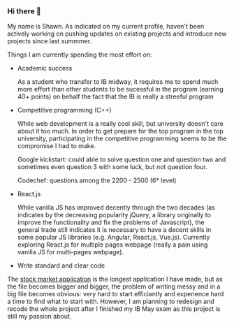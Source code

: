 ### Hi there 👋
My name is Shawn. 
As indicated on my current profile, haven't been actively working on pushing updates on existing projects and introduce new projects since last summmer.

Things I am currently spending the most effort on: 
- Academic success

  As a student who transfer to IB midway, it requires me to spend much more effort than other students to be sucessful in the program (earning 40+ points) on behalf the fact that the IB is really a streeful program

- Competitive programming (C++)

  While web development is a really cool skill, but university doesn't care about it too much. In order to get prepare for the top program in the top university, participating in the competitive programming seems to be the compromise I had to make. 
  
  Google kickstart: could able to solve question one and question two  and sometimes even question 3 with some luck, but not question four. 
  
  Codechef: questions among the 2200 - 2500 (6* level)
  
- React.js 

  While vanilla JS has improved decently through the two decades (as indicates by the decreasing popularity jQuery, a library originally to improve the functionality and fix the problems of Javascript), the general trade still indicates it is necessary to have a decent skills in some popular JS libraries (e.g. Angular, React.js, Vue.js). Currently exploring React.js for multiple pages webpage (really a pain using vanilla JS for multi-pages webpage). 

- Write standard and clear code

The [stock market application](https://github.com/Caloverys/stock-market) is the longest application I have made, but as the file becomes bigger and bigger, the problem of writing messy and in a big file becomes obvious: very hard to start efficiantly and experience hard a time to find what to start with. However, I am planning to redesign and recode the whole project after I finished my IB May exam as this project is still my passion about. 




<!--
**Caloverys/caloverys** is a ✨ _special_ ✨ repository because its `README.md` (this file) appears on your GitHub profile.

Here are some ideas to get you started:

- 🔭 I’m currently working on ...
- 🌱 I’m currently learning ...
- 👯 I’m looking to collaborate on ...
- 🤔 I’m looking for help with ...
- 💬 Ask me about ...
- 📫 How to reach me: ...
- 😄 Pronouns: ...
- ⚡ Fun fact: ...
-->
